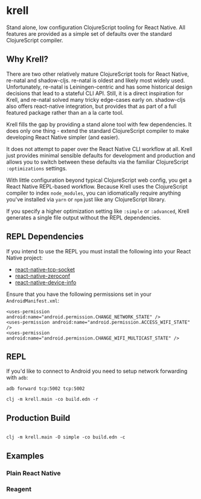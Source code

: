 # krell

Stand alone, low configuration ClojureScript tooling for React Native. All features
are provided as a simple set of defaults over the standard ClojureScript compiler.

## Why Krell?

There are two other relatively mature ClojureScript tools for React Native,
re-natal and shadow-cljs. re-natal is oldest and likely most widely used. 
Unfortunately, re-natal is Leiningen-centric and has some historical design 
decisions that lead to a stateful CLI API. Still, it is a direct inspiration 
for Krell, and re-natal solved many tricky edge-cases early on. shadow-cljs 
also offers react-native integration, but provides that as part of a full 
featured package rather than an a la carte tool.

Krell fills the gap by providing a stand alone tool with few dependencies. It
does only one thing - extend the standard ClojureScript compiler to make
developing React Native simpler (and easier).

It does not attempt to paper over the React Native CLI workflow at all. Krell
just provides minimal sensible defaults for development and production and allows
you to switch between these defaults via the familiar ClojureScript `:optimizations`
settings.

With little configuration beyond typical ClojureScript web config, you get 
a React Native REPL-based workflow. Because Krell uses the ClojureScript compiler 
to index `node_modules`, you can idiomatically require anything you've installed 
via `yarn` or `npm` just like any ClojureScript library.

If you specify a higher optimization setting like `:simple` or `:advanced`,
Krell generates a single file output without the REPL dependencies.

## REPL Dependencies

If you intend to use the REPL you must install the following into your React
Native project:

* [react-native-tcp-socket](https://github.com/Rapsssito/react-native-tcp-socket)
* [react-native-zeroconf](https://github.com/balthazar/react-native-zeroconf)
* [react-native-device-info](https://github.com/react-native-community/react-native-device-info#getdeviceid)

Ensure that you have the following permissions set in your `AndroidManifest.xml`:

```
<uses-permission android:name="android.permission.CHANGE_NETWORK_STATE" />
<uses-permission android:name="android.permission.ACCESS_WIFI_STATE" />
<uses-permission android:name="android.permission.CHANGE_WIFI_MULTICAST_STATE" />
```

## REPL

If you'd like to connect to Android you need to setup network forwarding with
`adb`:

```
adb forward tcp:5002 tcp:5002
```

```
clj -m krell.main -co build.edn -r
```

## Production Build

```

clj -m krell.main -O simple -co build.edn -c
```

## Examples

### Plain React Native

### Reagent
